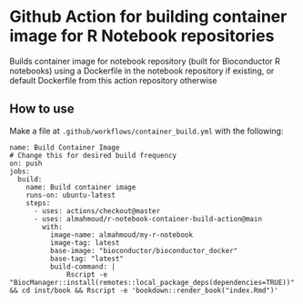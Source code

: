 # Github Action for building container image for R Notebook repositories

Builds container image for notebook repository (built for Bioconductor R notebooks) using
a Dockerfile in the notebook repository if existing, or default Dockerfile from this
action repository otherwise

## How to use

Make a file at `.github/workflows/container_build.yml` with the following:

```
name: Build Container Image
# Change this for desired build frequency
on: push
jobs:
  build:
    name: Build container image
    runs-on: ubuntu-latest
    steps:
      - uses: actions/checkout@master
      - uses: almahmoud/r-notebook-container-build-action@main
        with:
          image-name: almahmoud/my-r-notebook
          image-tag: latest
          base-image: "bioconductor/bioconductor_docker"
          base-tag: "latest"
          build-command: |
              Rscript -e "BiocManager::install(remotes::local_package_deps(dependencies=TRUE))" && cd inst/book && Rscript -e 'bookdown::render_book("index.Rmd")'
```
